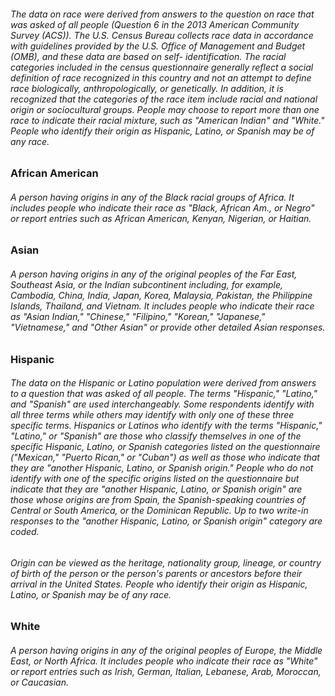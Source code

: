 
###### The data on race were derived from answers to the question on race that was asked of all people (Question 6 in the 2013 American Community Survey (ACS)). The U.S. Census Bureau collects race data in accordance with guidelines provided by the U.S. Office of Management and Budget (OMB), and these data are based on self- identification. The racial categories included in the census questionnaire generally reflect a social definition of race recognized in this country and not an attempt to define race biologically, anthropologically, or genetically. In addition, it is recognized that the categories of the race item include racial and national origin or sociocultural groups. People may choose to report more than one race to indicate their racial mixture, such as "American Indian" and "White." People who identify their origin as Hispanic, Latino, or Spanish may be of any race.

### African American

###### A person having origins in any of the Black racial groups of Africa. It includes people who indicate their race as "Black, African Am., or Negro" or report entries such as African American, Kenyan, Nigerian, or Haitian.

### Asian

###### A person having origins in any of the original peoples of the Far East, Southeast Asia, or the Indian subcontinent including, for example, Cambodia, China, India, Japan, Korea, Malaysia, Pakistan, the Philippine Islands, Thailand, and Vietnam. It includes people who indicate their race as "Asian Indian," "Chinese," "Filipino," "Korean," "Japanese," "Vietnamese," and "Other Asian" or provide other detailed Asian responses.

### Hispanic 

###### The data on the Hispanic or Latino population were derived from answers to a question that was asked of all people. The terms "Hispanic," "Latino," and "Spanish" are used interchangeably. Some respondents identify with all three terms while others may identify with only one of these three specific terms. Hispanics or Latinos who identify with the terms "Hispanic," "Latino," or "Spanish" are those who classify themselves in one of the specific Hispanic, Latino, or Spanish categories listed on the questionnaire ("Mexican," "Puerto Rican," or "Cuban") as well as those who indicate that they are "another Hispanic, Latino, or Spanish origin." People who do not identify with one of the specific origins listed on the questionnaire but indicate that they are "another Hispanic, Latino, or Spanish origin" are those whose origins are from Spain, the Spanish-speaking countries of Central or South America, or the Dominican Republic. Up to two write-in responses to the "another Hispanic, Latino, or Spanish origin" category are coded.

###### Origin can be viewed as the heritage, nationality group, lineage, or country of birth of the person or the person's parents or ancestors before their arrival in the United States. People who identify their origin as Hispanic, Latino, or Spanish may be of any race.

### White

###### A person having origins in any of the original peoples of Europe, the Middle East, or North Africa. It includes people who indicate their race as "White" or report entries such as Irish, German, Italian, Lebanese, Arab, Moroccan, or Caucasian.
